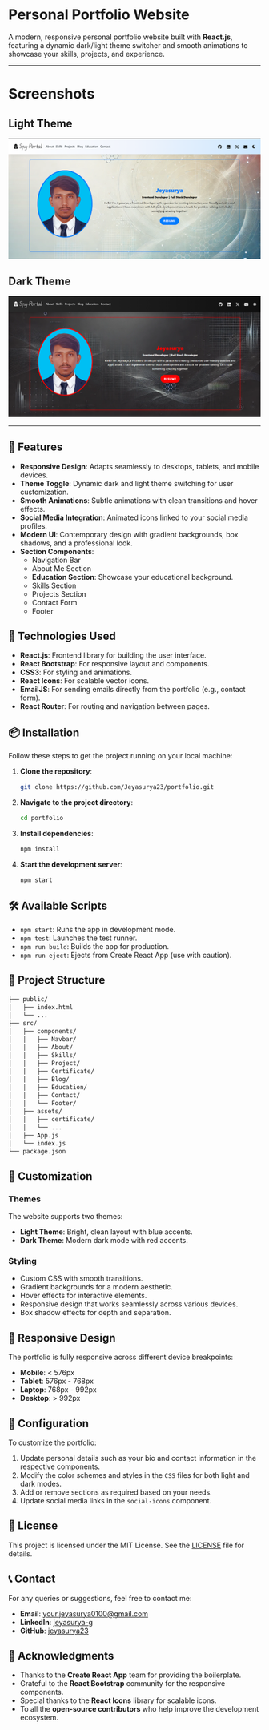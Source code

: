 
# Personal Portfolio Website

A modern, responsive personal portfolio website built with **React.js**, featuring a dynamic dark/light theme switcher and smooth animations to showcase your skills, projects, and experience.

---

# Screenshots

## Light Theme
![Light Theme](src/components/assets/light-theme.png)

## Dark Theme
![Dark Theme](src/components/assets/dark-theme.png)

---

## 🌟 Features

- **Responsive Design**: Adapts seamlessly to desktops, tablets, and mobile devices.
- **Theme Toggle**: Dynamic dark and light theme switching for user customization.
- **Smooth Animations**: Subtle animations with clean transitions and hover effects.
- **Social Media Integration**: Animated icons linked to your social media profiles.
- **Modern UI**: Contemporary design with gradient backgrounds, box shadows, and a professional look.
- **Section Components**:
  - Navigation Bar
  - About Me Section
  - **Education Section**: Showcase your educational background.
  - Skills Section
  - Projects Section
  - Contact Form
  - Footer

## 🚀 Technologies Used

- **React.js**: Frontend library for building the user interface.
- **React Bootstrap**: For responsive layout and components.
- **CSS3**: For styling and animations.
- **React Icons**: For scalable vector icons.
- **EmailJS**: For sending emails directly from the portfolio (e.g., contact form).
- **React Router**: For routing and navigation between pages.

## 📦 Installation

Follow these steps to get the project running on your local machine:

1. **Clone the repository**:
   ```bash
   git clone https://github.com/Jeyasurya23/portfolio.git
   ```

2. **Navigate to the project directory**:
   ```bash
   cd portfolio
   ```

3. **Install dependencies**:
   ```bash
   npm install
   ```

4. **Start the development server**:
   ```bash
   npm start
   ```

## 🛠️ Available Scripts

- `npm start`: Runs the app in development mode.
- `npm test`: Launches the test runner.
- `npm run build`: Builds the app for production.
- `npm run eject`: Ejects from Create React App (use with caution).

## 📂 Project Structure

```
├── public/
│   ├── index.html
│   └── ...
├── src/
│   ├── components/
│   │   ├── Navbar/
│   │   ├── About/
│   │   ├── Skills/
│   │   ├── Project/
|   |   ├── Certificate/
|   |   ├── Blog/
│   │   ├── Education/
│   │   ├── Contact/
│   │   └── Footer/
│   ├── assets/
│   │   ├── certificate/
│   │   └── ...
│   ├── App.js
│   └── index.js
└── package.json
```

## 🎨 Customization

### Themes
The website supports two themes:
- **Light Theme**: Bright, clean layout with blue accents.
- **Dark Theme**: Modern dark mode with red accents.

### Styling
- Custom CSS with smooth transitions.
- Gradient backgrounds for a modern aesthetic.
- Hover effects for interactive elements.
- Responsive design that works seamlessly across various devices.
- Box shadow effects for depth and separation.

## 📱 Responsive Design

The portfolio is fully responsive across different device breakpoints:
- **Mobile**: < 576px
- **Tablet**: 576px - 768px
- **Laptop**: 768px - 992px
- **Desktop**: > 992px

## 🔧 Configuration

To customize the portfolio:
1. Update personal details such as your bio and contact information in the respective components.
2. Modify the color schemes and styles in the `CSS` files for both light and dark modes.
3. Add or remove sections as required based on your needs.
4. Update social media links in the `social-icons` component.

## 📄 License

This project is licensed under the MIT License. See the [LICENSE](./LICENSE) file for details.

## 📞 Contact

For any queries or suggestions, feel free to contact me:
- **Email**: [your.jeyasurya0100@gmail.com](mailto:your.jeyasurya0100@gmail.com)
- **LinkedIn**: [jeyasurya-g](https://www.linkedin.com/in/jeyasurya-g)
- **GitHub**: [jeyasurya23](https://github.com/jeyasurya23)

## 🙏 Acknowledgments

- Thanks to the **Create React App** team for providing the boilerplate.
- Grateful to the **React Bootstrap** community for the responsive components.
- Special thanks to the **React Icons** library for scalable icons.
- To all the **open-source contributors** who help improve the development ecosystem.

